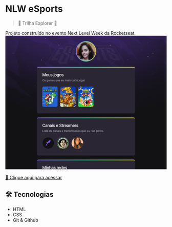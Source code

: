 # NLW eSports 
>🚀    Trilha Explorer    🚀

 Projeto construído no evento Next Level Week da Rocketseat. 
 ![preview](./github/preview.png)

 [🔗 Clique aqui para acessar](https://karolinevieiraa.github.io/nlw-karol/)

## 🛠 Tecnologias 
- HTML
- CSS
- Git & Github



